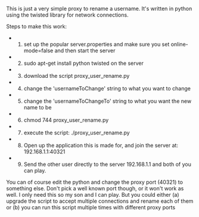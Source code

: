 This is just a very simple proxy to rename a username. It's written in python using the twisted library for network connections. 

Steps to make this work:
* 1) set up the popular server.properties and make sure you set online-mode=false and then start the server
* 2) sudo apt-get install python twisted on the server
* 3) download the script proxy_user_rename.py
* 4) change the 'usernameToChange' string to what you want to change
* 5) change the 'usernameToChangeTo' string to what you want the new name to be
* 6) chmod 744 proxy_user_rename.py
* 7) execute the script: ./proxy_user_rename.py
* 8) Open up the application this is made for, and join the server at: 192.168.1.1:40321
* 9) Send the other user directly to the server 192.168.1.1 and both of you can play.

You can of course edit the python and change the proxy port (40321) to something else. Don't pick a well known port though, or it won't work as well. I only need this so my son and I can play. But you could either (a) upgrade the script to accept multiple connections and rename each of them or (b) you can run this script multiple times with different proxy ports
